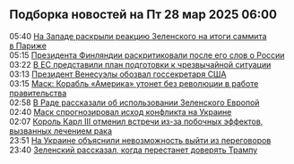 <h2>Подборка новостей на Пт 28 мар 2025 06:00</h2><!--2025-03-28 05:40:03-->
<div class="rssn table">
  <span class="smaller gray hspace">05:40</span> <a class="nodecor" href="https://news.rambler.ru/world/54420351-na-zapade-raskryli-reaktsiyu-zelenskogo-na-itogi-sammita-v-parizhe/">На Западе раскрыли реакцию Зеленского на итоги саммита в Париже</a>
</div>
<div class="rssn table">
  <span class="smaller gray hspace">05:15</span> <a class="nodecor" href="https://news.rambler.ru/world/54420318-prezidenta-finlyandii-raskritikovali-posle-ego-slov-o-rossii/">Президента Финляндии раскритиковали после его слов о России</a>
</div>
<div class="rssn table">
  <span class="smaller gray hspace">03:22</span> <a class="nodecor" href="https://news.rambler.ru/world/54420150-v-es-predstavili-plan-podgotovki-k-chrezvychaynoy-situatsii/">В ЕС представили план подготовки к чрезвычайной ситуации</a>
</div>
<div class="rssn table">
  <span class="smaller gray hspace">03:13</span> <a class="nodecor" href="https://news.rambler.ru/world/54419299-prezident-venesuely-obozval-gossekretarya-ssha/">Президент Венесуэлы обозвал госсекретаря США</a>
</div>
<div class="rssn table">
  <span class="smaller gray hspace">03:15</span> <a class="nodecor" href="https://news.rambler.ru/world/54420158-mask-korabl-amerika-utonet-bez-revolyutsii-v-rabote-pravitelstva/">Маск: Корабль «Америка» утонет без революции в работе правительства</a>
</div>
<div class="rssn table">
  <span class="smaller gray hspace">02:58</span> <a class="nodecor" href="https://news.rambler.ru/world/54420123-v-rade-rasskazali-ob-ispolzovanii-zelenskogo-evropoy/">В Раде рассказали об использовании Зеленского Европой</a>
</div>
<div class="rssn table">
  <span class="smaller gray hspace">02:40</span> <a class="nodecor" href="https://news.rambler.ru/world/54420106-mask-sprognoziroval-ishod-konflikta-na-ukraine/">Маск спрогнозировал исход конфликта на Украине</a>
</div>
<div class="rssn table">
  <span class="smaller gray hspace">02:07</span> <a class="nodecor" href="https://news.rambler.ru/world/54419991-korol-karl-iii-otmenil-vstrechi-iz-za-pobochnyh-effektov-vyzvannyh-lecheniem-raka/">Король Карл III отменил встречи из-за побочных эффектов, вызванных лечением рака</a>
</div>
<div class="rssn table">
  <span class="smaller gray hspace">23:51</span> <a class="nodecor" href="https://news.rambler.ru/world/54419809-na-ukraine-obyasnili-nevozmozhnost-vyyti-iz-peregovorov/">На Украине объяснили невозможность выйти из переговоров</a>
</div>
<div class="rssn table">
  <span class="smaller gray hspace">23:40</span> <a class="nodecor" href="https://news.rambler.ru/world/54419780-zelenskiy-rasskazal-kogda-perestanet-doveryat-trampu/">Зеленский рассказал, когда перестанет доверять Трампу</a>
</div>